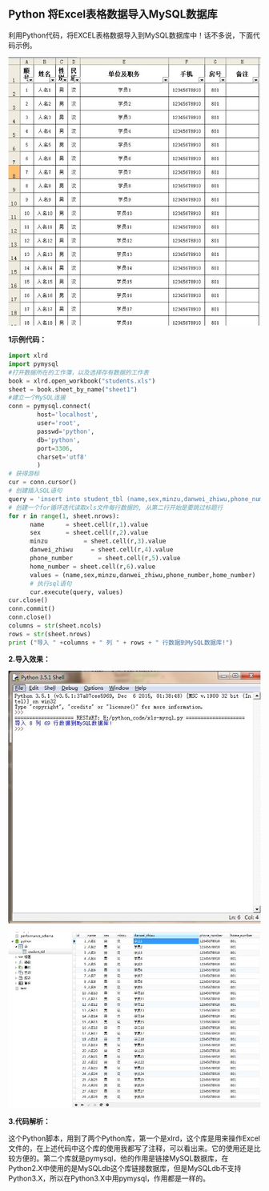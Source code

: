 ## Python 将Excel表格数据导入MySQL数据库

利用Python代码，将EXCEL表格数据导入到MySQL数据库中！话不多说，下面代码示例。

![Excel表格数据.jpg](https://raw.githubusercontent.com/bexonpak/markdown-pic/master/img/20190617230229.jpg)

**1示例代码：**

```python
import xlrd
import pymysql
#打开数据所在的工作簿，以及选择存有数据的工作表
book = xlrd.open_workbook("students.xls")
sheet = book.sheet_by_name("sheet1")
#建立一个MySQL连接
conn = pymysql.connect(
        host='localhost', 
        user='root', 
        passwd='python',  
        db='python',  
        port=3306,  
        charset='utf8'
        )
# 获得游标
cur = conn.cursor()
# 创建插入SQL语句
query = 'insert into student_tbl (name,sex,minzu,danwei_zhiwu,phone_number,home_number) values (%s, %s, %s, %s, %s, %s)'
# 创建一个for循环迭代读取xls文件每行数据的, 从第二行开始是要跳过标题行
for r in range(1, sheet.nrows):
      name      = sheet.cell(r,1).value
      sex       = sheet.cell(r,2).value
      minzu          = sheet.cell(r,3).value
      danwei_zhiwu     = sheet.cell(r,4).value
      phone_number       = sheet.cell(r,5).value
      home_number = sheet.cell(r,6).value
      values = (name,sex,minzu,danwei_zhiwu,phone_number,home_number)
      # 执行sql语句
      cur.execute(query, values)
cur.close()
conn.commit()
conn.close()
columns = str(sheet.ncols)
rows = str(sheet.nrows)
print ("导入 " +columns + " 列 " + rows + " 行数据到MySQL数据库!")
```

**2.导入效果：**

![python执行效果.jpg](https://raw.githubusercontent.com/bexonpak/markdown-pic/master/img/20190617230411.png)

![MySQL数据.jpg](https://raw.githubusercontent.com/bexonpak/markdown-pic/master/img/20190617230650.png)

**3.代码解析：**

这个Python脚本，用到了两个Python库，第一个是xlrd，这个库是用来操作Excel文件的，在上述代码中这个库的使用我都写了注释，可以看出来。它的使用还是比较方便的。第二个库就是pymysql，他的作用是链接MySQL数据库，在Python2.X中使用的是MySQLdb这个库链接数据库，但是MySQLdb不支持Python3.X，所以在Python3.X中用pymysql，作用都是一样的。
